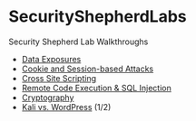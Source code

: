 # SecurityShepherdLabs
Security Shepherd Lab Walkthroughs

* [Data Exposures]
* [Cookie and Session-based Attacks]
* [Cross Site Scripting]
* [Remote Code Execution & SQL Injection]
* [Cryptography]
* [Kali vs. WordPress] (1/2)

[Data Exposures]: https://github.com/colton-gabertan/SecurityShepherdLabs/blob/week01/README.md
[Cookie and Session-based Attacks]: https://github.com/colton-gabertan/SecurityShepherdLabs/blob/week02/README.md
[Cross Site Scripting]: https://github.com/colton-gabertan/SecurityShepherdLabs/tree/week03
[Remote Code Execution & SQL Injection]: https://github.com/colton-gabertan/SecurityShepherdLabs/blob/week04/README.md
[Cryptography]: https://github.com/colton-gabertan/SecurityShepherdLabs/blob/week05/README.md
[Kali vs. WordPress]: https://github.com/colton-gabertan/SecurityShepherdLabs/blob/week07/README.md
